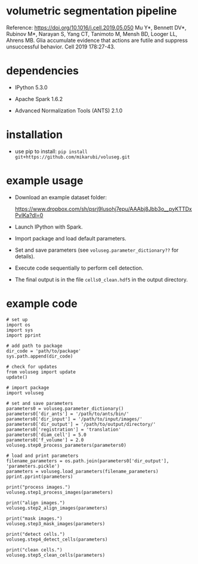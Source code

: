 # volumetric segmentation pipeline #
Reference: https://doi.org/10.1016/j.cell.2019.05.050
Mu Y*, Bennett DV*, Rubinov M*, Narayan S, Yang CT, Tanimoto M, Mensh BD, Looger LL, Ahrens MB.
Glia accumulate evidence that actions are futile and suppress unsuccessful behavior.
Cell 2019 178:27-43.

# dependencies
- IPython 5.3.0

- Apache Spark 1.6.2

- Advanced Normalization Tools (ANTS) 2.1.0

# installation
- use pip to install: `pip install git+https://github.com/mikarubi/voluseg.git`

# example usage
- Download an example dataset folder: 

	https://www.dropbox.com/sh/psrj9lusohj7epu/AAAbj8Jbb3o__pyKTTDxPvIKa?dl=0

- Launch IPython with Spark.

- Import package and load default parameters.

- Set and save parameters (see `voluseg.parameter_dictionary??` for details).

- Execute code sequentially to perform cell detection.

- The final output is in the file `cells0_clean.hdf5` in the output directory.

# example code
```
# set up
import os
import sys
import pprint

# add path to package
dir_code = 'path/to/package'
sys.path.append(dir_code)

# check for updates
from voluseg import update
update()

# import package
import voluseg

# set and save parameters
parameters0 = voluseg.parameter_dictionary()
parameters0['dir_ants'] = '/path/to/ants/bin/'
parameters0['dir_input'] = '/path/to/input/images/'
parameters0['dir_output'] = '/path/to/output/directory/'
parameters0['registration'] = 'translation'
parameters0['diam_cell'] = 5.0
parameters0['f_volume'] = 2.0
voluseg.step0_process_parameters(parameters0)

# load and print parameters
filename_parameters = os.path.join(parameters0['dir_output'], 'parameters.pickle')
parameters = voluseg.load_parameters(filename_parameters)
pprint.pprint(parameters)

print("process images.")
voluseg.step1_process_images(parameters)

print("align images.")
voluseg.step2_align_images(parameters)

print("mask images.")
voluseg.step3_mask_images(parameters)

print("detect cells.")
voluseg.step4_detect_cells(parameters)

print("clean cells.")
voluseg.step5_clean_cells(parameters)
```
